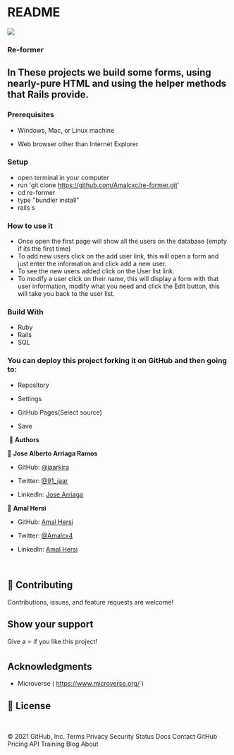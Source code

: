 # README
![](https://img.shields.io/badge/Microverse-blueviolet)

### Re-former

## In These projects we build some forms, using nearly-pure HTML and using the helper methods that Rails provide.


### Prerequisites

- Windows, Mac, or Linux machine 

- Web browser other than Internet Explorer

### Setup

- open terminal in your computer
- run 'git clone https://github.com/Amalcxc/re-former.git'
- cd re-former
- type "bundler install"
- rails s

### How to use it

- Once open the first page will show all the users on the database (empty if its the first time)
- To add new users click on the add user link, this will open a form and just enter the information and click add a new user.
- To see the new users added click on the User list link.
- To modify a user click on their name, this will display a form with that user information, modify what you need and click the Edit button, this will take you back to the user list.

### Build With

- Ruby 
- Rails
- SQL

### You can deploy this project forking it on GitHub and then going to:

- Repository

- Settings

- GitHub Pages(Select source)

- Save

​
👤 **Authors**


👤 **Jose Alberto Arriaga Ramos**

- GitHub: [@jaarkira](https://github.com/jaarkira )

- Twitter: [@91_jaar](https://twitter.com/91_jaar )

- LinkedIn: [Jose Arriaga](https://www.linkedin.com/in/jose-arriaga-63a851204/)



👤 **Amal Hersi**

- GitHub: [Amal Hersi](https://github.com/Amalcxc)

- Twitter: [@Amalcx4](https://twitter.com/home?lang=en)

- LinkedIn: [Amal Hersi](https://www.linkedin.com/in/amal-hersi-a29583205/)


​

## 🤝 Contributing

Contributions, issues, and feature requests are welcome!

## Show your support


Give a ⭐️ if you like this project!


## Acknowledgments

- Microverse ( https://www.microverse.org/ )

## 📝 License

​
 
© 2021 GitHub, Inc.
Terms
Privacy
Security
Status
Docs
Contact GitHub
Pricing
API
Training
Blog
About

